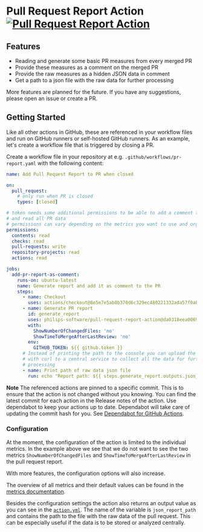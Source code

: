 # Pull Request Report Action [![Pull Request Report Action](https://github.com/philips-software/pull-request-report-action/actions/workflows/typescript-gate.yml/badge.svg)](https://github.com/philips-software/pull-request-report-action/actions/workflows/typescript-gate.yml)

## Features

- Reading and generate some basic PR measures from every merged PR
- Provide these measures as a comment on the merged PR
- Provide the raw measures as a hidden JSON data in comment
- Get a path to a json file with the raw data for further processing

More features are planned for the future. If you have any suggestions, please
open an issue or create a PR.

## Getting Started

Like all other actions in GitHub, these are referenced in your workflow files
and run on GitHub runners or self-hosted GitHub runners. As an example, let's
create a workflow file that is triggered by closing a PR.

Create a workflow file in your repository at e.g.
`.github/workflows/pr-report.yaml` with the following content:

```yaml
name: Add Pull Request Report to PR when closed

on:
  pull_request:
    # only run when PR is closed
    types: [closed]

# token needs some additional permissions to be able to add a comment to the PR
# and read all PR data
# permissions can vary depending on the metrics you want to use and org settings
permissions:
  contents: read
  checks: read
  pull-requests: write
  repository-projects: read
  actions: read

jobs:
  add-pr-report-as-comment:
    runs-on: ubuntu-latest
    name: Generate report and add it as comment to the PR
    steps:
      - name: Checkout
        uses: actions/checkout@8e5e7e5ab8b370d6c329ec480221332ada57f0ab # v3.5.2
      - name: Generate PR report
        id: generate_report
        uses: philips-software/pull-request-report-action@da0318eea0069afcfb89f0a077c79c1d97e35e32 # v0.0.2
        with:
          ShowNumberOfChangedFiles: 'no'
          ShowTimeToMergeAfterLastReview: 'no'
        env:
          GITHUB_TOKEN: ${{ github.token }}
      # Instead of printing the path to the console you can upload the file
      # with curl to a central service to collect all the data for further
      # processing
      - name: Print path of raw data json file
        run: echo "Report path: ${{ steps.generate_report.outputs.json_report_path }}"
```

**Note**
The referenced actions are pinned to a specific commit. This is to ensure that
the action is not changed without you knowing. You can find the latest commit
for each action in the Release notes of the action. Use dependabot to keep your
actions up to date. Dependabot will take care of updating the commit hash for
you. See [Dependabot for GitHub Actions](https://docs.github.com/en/code-security/supply-chain-security/keeping-your-dependencies-updated-automatically/keeping-your-actions-up-to-date-with-dependabot).

### Configuration

At the moment, the configuration of the action is limited to the individual
metrics. In the example above we see that we do not want to see the two metrics
`ShowNumberOfChangedFiles` and `ShowTimeToMergeAfterLastReview` in the pull
request report.

With more features, the configuration options will also increase.

The overview of all metrics and their default values can be found in the
[metrics documentation](./config.md).

Besides the configuration settings the action also returns an output value as
you can see in the [`action.yml`](./action.yml). The name of the variable is 
`json_report_path` and contains the path to the file with the raw data of the
pull request. This can be especially useful if the data is to be stored or
analyzed centrally. 

